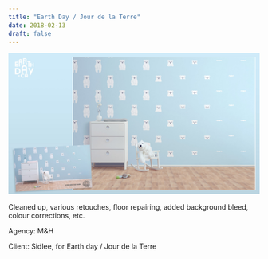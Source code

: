 ```yaml
---
title: "Earth Day / Jour de la Terre"
date: 2018-02-13
draft: false
---
```


![image1](advertising_image_editing-JDLT.jpg)

Cleaned up, various retouches, floor repairing, added background bleed, colour corrections, etc.

Agency: M&H

Client: Sidlee, for Earth day / Jour de la Terre